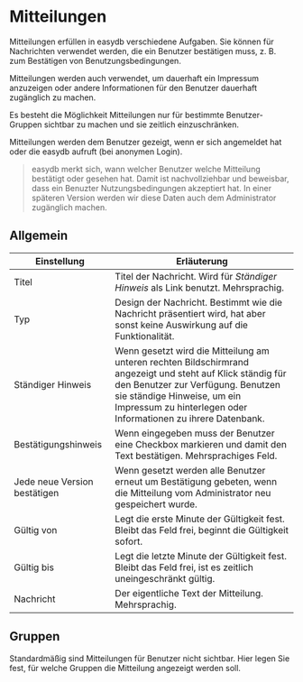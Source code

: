 # Mitteilungen

Mitteilungen erfüllen in easydb verschiedene Aufgaben. Sie können für Nachrichten verwendet werden, die ein Benutzer bestätigen muss, z. B. zum Bestätigen von Benutzungsbedingungen.

Mitteilungen werden auch verwendet, um dauerhaft ein Impressum anzuzeigen oder andere Informationen für den Benutzer dauerhaft zugänglich zu machen.

Es besteht die Möglichkeit Mitteilungen nur für bestimmte Benutzer-Gruppen sichtbar zu machen und sie zeitlich einzuschränken.

Mitteilungen werden dem Benutzer gezeigt, wenn er sich angemeldet hat oder die easydb aufruft (bei anonymen Login).

>easydb merkt sich, wann welcher Benutzer welche Mitteilung bestätigt oder gesehen hat. Damit ist nachvollziehbar und beweisbar, dass ein Benuzter Nutzungsbedingungen akzeptiert hat. In einer späteren Version werden wir diese Daten auch dem Administrator zugänglich machen.

## Allgemein

|Einstellung|Erläuterung|
|--|--|
|Titel|Titel der Nachricht. Wird für *Ständiger Hinweis* als Link benutzt. Mehrsprachig.|
|Typ|Design der Nachricht. Bestimmt wie die Nachricht präsentiert wird, hat aber sonst keine Auswirkung auf die Funktionalität.|
|Ständiger Hinweis|Wenn gesetzt wird die Mitteilung am unteren rechten Bildschirmrand angezeigt und steht auf Klick ständig für den Benutzer zur Verfügung. Benutzen sie ständige Hinweise, um ein Impressum zu hinterlegen oder Informationen zu ihrere Datenbank.|
|Bestätigungshinweis|Wenn eingegeben muss der Benutzer eine Checkbox markieren und damit den Text bestätigen. Mehrsprachiges Feld.|
|Jede neue Version bestätigen|Wenn gesetzt werden alle Benutzer erneut um Bestätigung gebeten, wenn die Mitteilung vom Administrator neu gespeichert wurde.|
|Gültig von|Legt die erste Minute der Gültigkeit fest. Bleibt das Feld frei, beginnt die Gültigkeit sofort.|
|Gültig bis|Legt die letzte Minute der Gültigkeit fest. Bleibt das Feld frei, ist es zeitlich uneingeschränkt gültig.|
|Nachricht|Der eigentliche Text der Mitteilung. Mehrsprachig.|


## Gruppen

Standardmäßig sind Mitteilungen für Benutzer nicht sichtbar. Hier legen Sie fest, für welche Gruppen die Mitteilung angezeigt werden soll.
